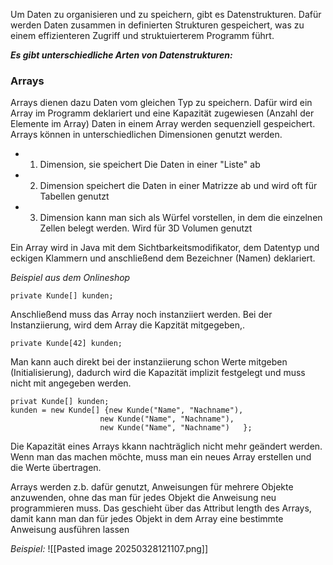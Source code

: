 Um Daten zu organisieren und zu speichern, gibt es Datenstrukturen. Dafür werden Daten zusammen in definierten Strukturen gespeichert, was zu einem effizienteren Zugriff und struktuierterem Programm führt.

***Es gibt unterschiedliche Arten von Datenstrukturen:***

### Arrays
Arrays dienen dazu Daten vom gleichen Typ zu speichern. Dafür wird ein Array im Programm deklariert und eine Kapazität zugewiesen (Anzahl der Elemente im Array)
Daten in einem Array werden sequenziell gespeichert. 
Arrays können in unterschiedlichen Dimensionen genutzt werden.
- 1. Dimension, sie speichert Die Daten in einer "Liste" ab
- 2. Dimension speichert die Daten in einer Matrizze ab und wird oft für Tabellen genutzt
- 3. Dimension kann man sich als Würfel vorstellen, in dem die einzelnen Zellen belegt werden. Wird für 3D Volumen genutzt

Ein Array wird in Java mit dem Sichtbarkeitsmodifikator, dem Datentyp und eckigen Klammern und anschließend dem Bezeichner (Namen) deklariert.

*Beispiel aus dem Onlineshop*
	
	private Kunde[] kunden;

Anschließend muss das Array noch instanziiert werden. Bei der Instanziierung, wird dem Array die Kapzität mitgegeben,. 

	private Kunde[42] kunden;
	
Man kann auch direkt bei der instanziierung schon Werte mitgeben (Initialisierung), dadurch wird die Kapazität implizit festgelegt und muss nicht mit angegeben werden. 

	privat Kunde[] kunden;
	kunden = new Kunde[] {new Kunde("Name", "Nachname"),
						new Kunde("Name", "Nachname"),
						new Kunde("Name", "Nachname")	};

Die Kapazität eines Arrays kkann nachträglich nicht mehr geändert werden. Wenn man das machen möchte, muss man ein neues Array erstellen und die Werte übertragen. 

Arrays werden z.b. dafür genutzt, Anweisungen für mehrere Objekte anzuwenden, ohne das man für jedes Objekt die Anweisung neu programmieren muss. 
Das geschieht über das Attribut length des Arrays, damit kann man dan für jedes Objekt in dem Array eine bestimmte Anweisung ausführen lassen

*Beispiel:*
![[Pasted image 20250328121107.png]]

